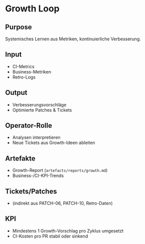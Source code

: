 # Growth Loop

## Purpose

Systemisches Lernen aus Metriken, kontinuierliche Verbesserung.

## Input

- CI-Metrics
- Business-Metriken
- Retro-Logs

## Output

- Verbesserungsvorschläge
- Optimierte Patches & Tickets

## Operator-Rolle

- Analysen interpretieren
- Neue Tickets aus Growth-Ideen ableiten

## Artefakte

- Growth-Report (`artefacts/reports/growth.md`)
- Business-/CI-KPI-Trends

## Tickets/Patches

- (indirekt aus PATCH-06, PATCH-10, Retro-Daten)

## KPI

- Mindestens 1 Growth-Vorschlag pro Zyklus umgesetzt
- CI-Kosten pro PR stabil oder sinkend
